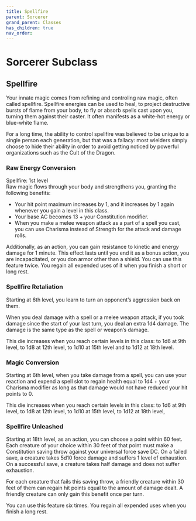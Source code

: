 ```yaml
---
title: Spellfire
parent: Sorcerer
grand_parent: Classes
has_children: true
nav_order: 
---
```


# Sorcerer Subclass

## Spellfire
Your innate magic comes from refining and controling raw magic, often called spellfire. Spellfire energies can be used to heal, to project destructive bursts of flame from your body, to fly or absorb spells cast upon you, turning them against their caster. It often manifests as a white-hot energy or blue-white flame. 

For a long time, the ability to control spellfire was believed to be unique to a single person each generation, but that was a fallacy: most wielders simply choose to hide their ability in order to avoid getting noticed by powerful organizations such as the Cult of the Dragon.

### Raw Energy Conversion
Spellfire: 1st level<br>
Raw magic flows through your body and strengthens you, granting the following benefits:

- Your hit point maximum increases by 1, and it increases by 1 again whenever you gain a level in this class.
- Your base AC becomes 13 + your Constitution modifier.
- When you make a melee weapon attack as a part of a spell you cast, you can use Charisma instead of Strength for the attack and damage rolls.

Additionally, as an action, you can gain resistance to kinetic and energy damage for 1 minute. This effect lasts until you end it as a bonus action, you are incapacitated, or you don armor other than a shield. You can use this feature twice. You regain all expended uses of it when you finish a short or long rest.

### Spellfire Retaliation
Starting at 6th level, you learn to turn an opponent’s aggression back on them. 

When you deal damage with a spell or a melee weapon attack, if you took damage since the start of your last turn, you deal an extra 1d4 damage. The damage is the same type as the spell or weapon’s damage.

This die increases when you reach certain levels in this class: to 1d6 at 9th level, to 1d8 at 12th level, to 1d10 at 15th level and to 1d12 at 18th level.

### Magic Conversion
Starting at 6th level, when you take damage from a spell, you can use your reaction and expend a spell slot to regain health equal to 1d4 + your Charisma modifier as long as that damage would not have reduced your hit points to 0.

This die increases when you reach certain levels in this class: to 1d6 at 9th level, to 1d8 at 12th level, to 1d10 at 15th level, to 1d12 at 18th level,

### Spellfire Unleashed
Starting at 18th level, as an action, you can choose a point within 60 feet. Each creature of your choice within 30 feet of that point must make a Constitution saving throw against your universal force save DC. On a failed save, a creature takes 5d10 force damage and suffers 1 level of exhaustion. On a successful save, a creature takes half damage and does not suffer exhaustion.

For each creature that fails this saving throw, a friendly creature within 30 feet of them can regain hit points equal to the amount of damage dealt. A friendly creature can only gain this benefit once per turn.

You can use this feature six times. You regain all expended uses when you finish a long rest.